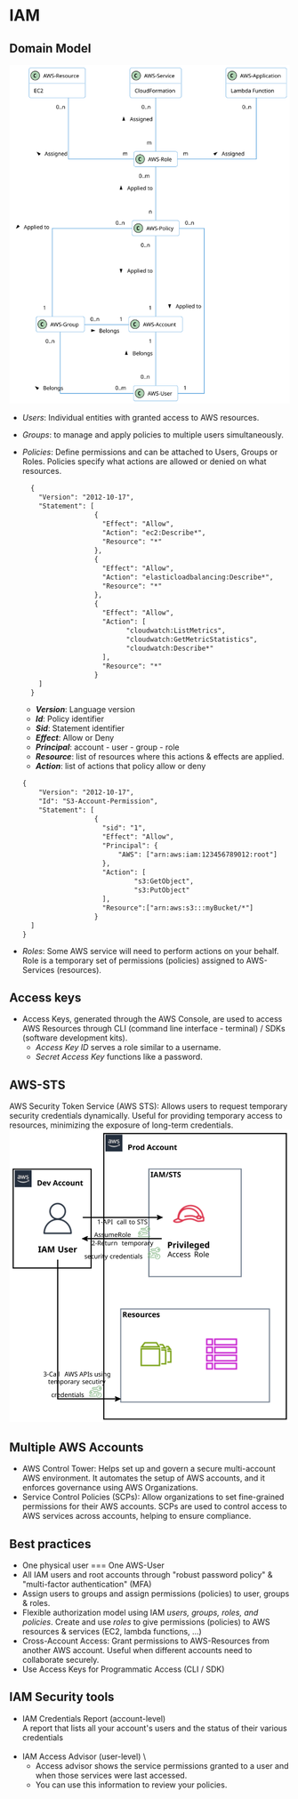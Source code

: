 # IAM

## Domain Model
![](../uml/001-iam/IAM-domain-model.svg)
<br/>

- *Users*: Individual entities with granted access to AWS resources.
- *Groups*: to manage and apply policies to multiple users simultaneously.
- *Policies*: Define permissions and can be attached to Users, Groups or Roles. 
Policies specify what actions are allowed or denied on what resources.
  ```
    {
      "Version": "2012-10-17", 
      "Statement": [
                    {
                      "Effect": "Allow",
                      "Action": "ec2:Describe*", 
                      "Resource": "*"
                    },
                    {
                      "Effect": "Allow",
                      "Action": "elasticloadbalancing:Describe*", 
                      "Resource": "*"
                    },
                    {
                      "Effect": "Allow",
                      "Action": [
                            "cloudwatch:ListMetrics", 
                            "cloudwatch:GetMetricStatistics", 
                            "cloudwatch:Describe*"
                      ],
                      "Resource": "*"
                    }
      ]
    }
  ```

  - ***Version***: Language version
  - ***Id***: Policy identifier
  - ***Sid***: Statement identifier
  - ***Effect***: Allow or Deny
  - ***Principal***: account - user - group - role
  - ***Resource***: list of resources where this actions & effects are applied.
  - ***Action***: list of actions that policy allow or deny
    
  ```
  {
      "Version": "2012-10-17", 
      "Id": "S3-Account-Permission",
      "Statement": [
                    {
                      "sid": "1",
                      "Effect": "Allow",
                      "Principal": {
                          "AWS": ["arn:aws:iam:123456789012:root"]
                      }, 
                      "Action": [
                              "s3:GetObject",
                              "s3:PutObject"
                      ], 
                      "Resource":["arn:aws:s3:::myBucket/*"]
                    }
    ]
  }
  ```
- *Roles*: Some AWS service will need to perform actions on your behalf. 
Role is a temporary set of permissions (policies) assigned to AWS-Services (resources). 

## Access keys
- Access Keys, generated through the AWS Console, are used to access 
AWS Resources through CLI (command line interface - terminal) / SDKs (software development kits).
  - *Access Key ID* serves a role similar to a username.
  - *Secret Access Key* functions like a password.

## AWS-STS
AWS Security Token Service (AWS STS): Allows users to request  temporary security 
credentials dynamically. Useful for providing temporary access to resources, 
minimizing the exposure of long-term credentials.
![](../uml/001-iam/sts.svg)

## Multiple AWS Accounts
- AWS Control Tower: Helps set up and govern a secure multi-account AWS
  environment. It automates the setup of AWS accounts, and it enforces 
  governance using AWS Organizations.
- Service Control Policies (SCPs): Allow organizations to set fine-grained
  permissions for their AWS accounts. SCPs are used to control access to
  AWS services across accounts, helping to ensure compliance.

## Best practices
- One physical user === One AWS-User
- All IAM users and root accounts through "robust password policy" & "multi-factor authentication" (MFA)
- Assign users to groups and assign permissions (policies) to user, groups & roles.
- Flexible authorization model using IAM *users, groups, roles, and policies*. 
Create and use *roles* to give permissions (policies) to AWS resources & services (EC2, lambda functions, ...)
- Cross-Account Access: Grant permissions to AWS-Resources from another AWS account. Useful when different accounts
  need to collaborate securely.
- Use Access Keys for Programmatic Access (CLI / SDK)

## IAM Security tools
- IAM Credentials Report (account-level) \
A report that lists all your account's users and the status of their various
credentials
  <br/>
  <br/>
- IAM Access Advisor (user-level) \
   - Access advisor shows the service permissions granted to a user and when those
services were last accessed.
   - You can use this information to review your policies.